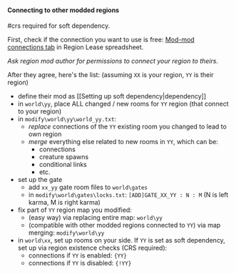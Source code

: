 #### Connecting to other modded regions
#crs required for soft dependency.

First, check if the connection you want to use is free: [Mod-mod connections tab](https://docs.google.com/spreadsheets/d/14wt42_ZalI5di8zpUFx3WvPWldC_L7SwIbgb_TxOpUk/edit?gid=758721855#gid=758721855) in Region Lease spreadsheet.

*Ask region mod author for permissions to connect your region to theirs.*

After they agree, here's the list:
(assuming `XX` is your region, `YY` is their region)
- define their mod as [[Setting up soft dependency|dependency]]
- in `world\yy`, place ALL changed / new rooms for `YY` region (that connect to your region)
- in `modify\world\yy\world_yy.txt`:
	- *replace* connections of the `YY` existing room you changed to lead to own region
	- *merge* everything else related to new rooms in `YY`, which can be:
		- connections
		- creature spawns
		- conditional links
		- etc.
- set up the gate
	- add `xx_yy` gate room files to `world\gates`
	- in `modify\world\gates\locks.txt`:
		`[ADD]GATE_XX_YY : N : M` (N is left karma, M is right karma)
- fix part of `YY` region map you modified:
	- (easy way) via replacing entire map: `world\yy`
	- (compatible with other modded regions connected to `YY`) via map merging: `modify\world\yy`
- in `world\xx`, set up rooms on your side.
	If `YY` is set as soft dependency, set up via region existence checks (CRS required):
	- connections if `YY` is enabled: `{YY}`
	- connections if `YY` is disabled: `{!YY}`